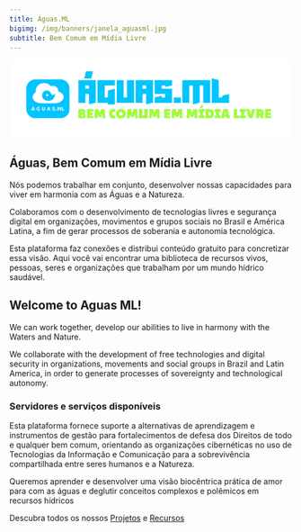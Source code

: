 ```yaml
---
title: Águas.ML
bigimg: /img/banners/janela_aguasml.jpg
subtitle: Bem Comum em Mídia Livre
---
```


<img src="/img/logo_aguasml_nice.png" title="ÁguasML" alt="ÁguasML" />


## **Águas**, Bem Comum em **M**ídia **L**ivre

Nós podemos trabalhar em conjunto, desenvolver nossas capacidades para viver em harmonia com as Águas e a Natureza.

Colaboramos com o desenvolvimento de tecnologias livres e segurança digital em organizações, movimentos e grupos sociais no Brasil e América Latina, a fim de gerar processos de soberania e autonomia tecnológica.

Esta plataforma faz conexões e distribui conteúdo gratuito para concretizar essa visão. Aqui você vai encontrar uma biblioteca de recursos vivos, pessoas, seres e organizações que trabalham por um mundo hídrico saudável.

## **Welcome** to Aguas ML!

We can work together, develop our abilities to live in harmony with the Waters and Nature.

We collaborate with the development of free technologies and digital security in organizations, movements and social groups in Brazil and Latin America, in order to generate processes of sovereignty and technological autonomy.


### Servidores e serviços disponíveis

Esta plataforma fornece suporte a alternativas de aprendizagem e instrumentos de gestão para fortalecimentos de defesa dos Direitos de todo e qualquer bem comum, orientando as organizações cibernéticas no uso de Tecnologias da Informação e Comunicação para a sobrevivência compartilhada entre seres humanos e a Natureza.

Queremos aprender e desenvolver uma visão biocêntrica prática de amor para com as águas e deglutir conceitos complexos e polêmicos em recursos hídricos

Descubra todos os nossos [Projetos](https://graficos.aguas.ml/projetos/) e [Recursos](https://graficos.aguas.ml/recursos/)


